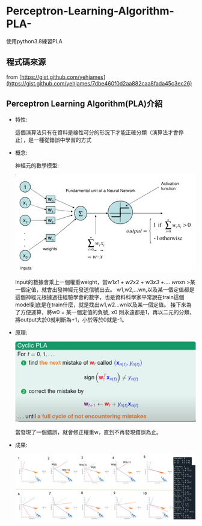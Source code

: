 # Perceptron-Learning-Algorithm-PLA-
使用python3.8練習PLA
## 程式碼來源
from  [https://gist.github.com/yehjames](https://gist.github.com/yehjames/7dbe460f0d2aa882caa8fada45c3ec26)
## Perceptron Learning Algorithm(PLA)介紹
* 特性:

    這個演算法只有在資料是線性可分的形況下才能正確分類（演算法才會停止），是一種從錯誤中學習的方式

* 概念:

    神經元的數學模型:
    
    ![Alt text](photo/圖片1.png)
    
    Input的數據會乘上一個權重weight，當w1*x1 + w2*x2 + w3*x3 +…. wn*xn >某一個定值，就會出發神經元發送信號出去。
    w1,w2,…wn,以及某一個定值都是這個神經元根據過往經驗學會的數字，也是資料科學家平常說在train這個model到底是在train什麼，就是找出w1,w2…wn以及某一個定值。
    接下來為了方便運算，將w0 = 某一個定值的負號, x0 則永遠都是1，再以二元的分類，將output大於0就判斷為+1，小於等於0就是-1。
    
* 原理:   

    ![Alt text](photo/圖片2.png)

    當發現了一個錯誤，就會修正權重w，直到不再發現錯誤為止。
    
* 成果:       
    
    ![Alt text](photo/圖片3.PNG)
